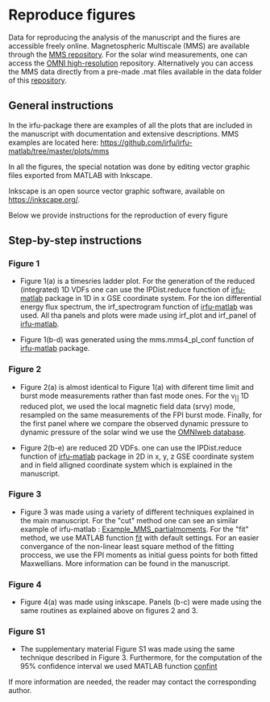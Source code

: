 # Reproduce figures
Data for reproducing the analysis of the manuscript and the fiures are accessible freely online. Magnetospheric Multiscale (MMS) are available through the [MMS repository](https://lasp.colorado.edu/mms/sdc/public/). For the solar wind measurements, one can access the [OMNI high-resolution](https://omniweb.gsfc.nasa.gov/form/omni_min.html) repository. Alternatively you can access the MMS data directly from a pre-made .mat files available in the data folder of this [repository](https://github.com/SavvasRaptis/Jets-VDFS).

## General instructions

In the irfu-package there are examples of all the plots that are included in the manuscript with documentation and extensive descriptions.
MMS examples are located here: https://github.com/irfu/irfu-matlab/tree/master/plots/mms

In all the figures, the special notation was done by editing vector graphic files exported from MATLAB with Inkscape.

Inkscape is an open source vector graphic software, available on https://inkscape.org/.

Below we provide instructions for the reproduction of every figure

## Step-by-step instructions
### Figure 1

* Figure 1(a) is a timesries ladder plot. For the generation of the reduced (integrated) 1D VDFs one can use the IPDist.reduce function of [irfu-matlab](https://github.com/irfu/irfu-matlab) package in 1D in x GSE coordinate system. For the ion differential energy flux spectrum, the irf_spectrogram function of [irfu-matlab](https://github.com/irfu/irfu-matlab) was used. All tha panels and plots were made using irf_plot and irf_panel of [irfu-matlab](https://github.com/irfu/irfu-matlab).

* Figure 1(b-d) was generated using the mms.mms4_pl_conf function of [irfu-matlab](https://github.com/irfu/irfu-matlab) package.

### Figure 2

* Figure 2(a) is almost identical to Figure 1(a) with diferent time limit and burst mode measurements rather than fast mode ones. For the $\text{v}_{||}$ 1D reduced plot, we used the local magnetic field data (srvy) mode, resampled on the same measurements of the FPI burst mode. Finally, for the first panel where we compare the observed dynamic pressure to dynamic pressure of the solar wind we use the [OMNIweb database](https://omniweb.gsfc.nasa.gov/form/omni_min.html). 

* Figure 2(b-e) are reduced 2D VDFs. one can use the IPDist.reduce function of [irfu-matlab](https://github.com/irfu/irfu-matlab) package in 2D in x, y, z GSE coordinate system and in field alligned coordinate system which is explained in the manuscript.

### Figure 3

* Figure 3 was made using a variety of different techniques explained in the main manuscript. For the "cut" method one can see an similar example of irfu-matlab : [Example_MMS_partialmoments](https://github.com/irfu/irfu-matlab/blob/master/plots/mms/Example_MMS_partialmoments.m). For the "fit" method, we use MATLAB function [fit](https://se.mathworks.com/help/curvefit/fit.html) with default settings. For an easier convergance of the non-linear least square method of the fitting proccess, we use the FPI moments as initial guess points for both fitted Maxwellians. More information can be found in the manuscript. 

### Figure 4

* Figure 4(a) was made using inkscape. Panels (b-c) were made using the same routines as explained above on figures 2 and 3.

### Figure S1

* The supplementary material Figure S1 was made using the same technique described in Figure 3. Furthermore, for the computation of the 95% confidence interval we used MATLAB function [confint](https://se.mathworks.com/help/curvefit/cfit.confint.html)

If more information are needed, the reader may contact the corresponding author. 
